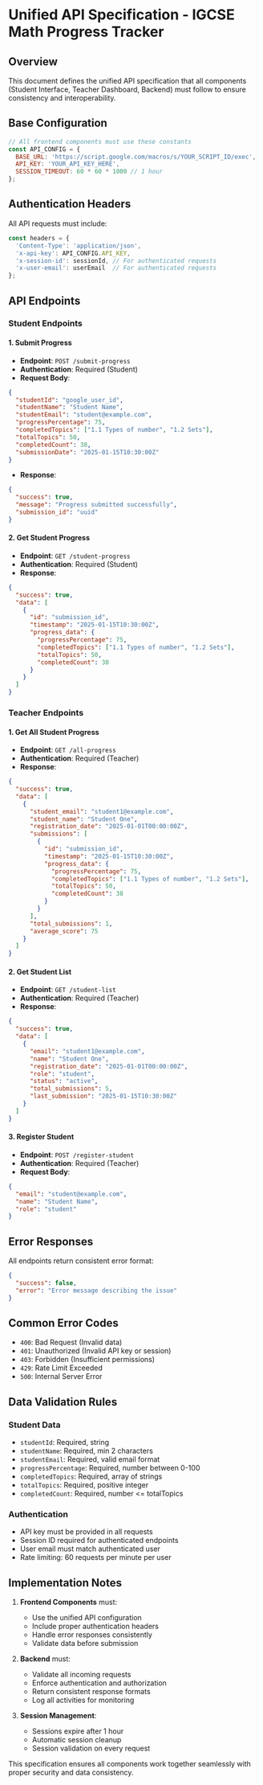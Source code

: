 # Unified API Specification - IGCSE Math Progress Tracker

## Overview
This document defines the unified API specification that all components (Student Interface, Teacher Dashboard, Backend) must follow to ensure consistency and interoperability.

## Base Configuration
```javascript
// All frontend components must use these constants
const API_CONFIG = {
  BASE_URL: 'https://script.google.com/macros/s/YOUR_SCRIPT_ID/exec',
  API_KEY: 'YOUR_API_KEY_HERE',
  SESSION_TIMEOUT: 60 * 60 * 1000 // 1 hour
};
```

## Authentication Headers
All API requests must include:
```javascript
const headers = {
  'Content-Type': 'application/json',
  'x-api-key': API_CONFIG.API_KEY,
  'x-session-id': sessionId, // For authenticated requests
  'x-user-email': userEmail  // For authenticated requests
};
```

## API Endpoints

### Student Endpoints

#### 1. Submit Progress
- **Endpoint**: `POST /submit-progress`
- **Authentication**: Required (Student)
- **Request Body**:
```json
{
  "studentId": "google_user_id",
  "studentName": "Student Name",
  "studentEmail": "student@example.com",
  "progressPercentage": 75,
  "completedTopics": ["1.1 Types of number", "1.2 Sets"],
  "totalTopics": 50,
  "completedCount": 38,
  "submissionDate": "2025-01-15T10:30:00Z"
}
```
- **Response**:
```json
{
  "success": true,
  "message": "Progress submitted successfully",
  "submission_id": "uuid"
}
```

#### 2. Get Student Progress
- **Endpoint**: `GET /student-progress`
- **Authentication**: Required (Student)
- **Response**:
```json
{
  "success": true,
  "data": [
    {
      "id": "submission_id",
      "timestamp": "2025-01-15T10:30:00Z",
      "progress_data": {
        "progressPercentage": 75,
        "completedTopics": ["1.1 Types of number", "1.2 Sets"],
        "totalTopics": 50,
        "completedCount": 38
      }
    }
  ]
}
```

### Teacher Endpoints

#### 1. Get All Student Progress
- **Endpoint**: `GET /all-progress`
- **Authentication**: Required (Teacher)
- **Response**:
```json
{
  "success": true,
  "data": [
    {
      "student_email": "student1@example.com",
      "student_name": "Student One",
      "registration_date": "2025-01-01T00:00:00Z",
      "submissions": [
        {
          "id": "submission_id",
          "timestamp": "2025-01-15T10:30:00Z",
          "progress_data": {
            "progressPercentage": 75,
            "completedTopics": ["1.1 Types of number", "1.2 Sets"],
            "totalTopics": 50,
            "completedCount": 38
          }
        }
      ],
      "total_submissions": 1,
      "average_score": 75
    }
  ]
}
```

#### 2. Get Student List
- **Endpoint**: `GET /student-list`
- **Authentication**: Required (Teacher)
- **Response**:
```json
{
  "success": true,
  "data": [
    {
      "email": "student1@example.com",
      "name": "Student One",
      "registration_date": "2025-01-01T00:00:00Z",
      "role": "student",
      "status": "active",
      "total_submissions": 5,
      "last_submission": "2025-01-15T10:30:00Z"
    }
  ]
}
```

#### 3. Register Student
- **Endpoint**: `POST /register-student`
- **Authentication**: Required (Teacher)
- **Request Body**:
```json
{
  "email": "student@example.com",
  "name": "Student Name",
  "role": "student"
}
```

## Error Responses
All endpoints return consistent error format:
```json
{
  "success": false,
  "error": "Error message describing the issue"
}
```

## Common Error Codes
- `400`: Bad Request (Invalid data)
- `401`: Unauthorized (Invalid API key or session)
- `403`: Forbidden (Insufficient permissions)
- `429`: Rate Limit Exceeded
- `500`: Internal Server Error

## Data Validation Rules

### Student Data
- `studentId`: Required, string
- `studentName`: Required, min 2 characters
- `studentEmail`: Required, valid email format
- `progressPercentage`: Required, number between 0-100
- `completedTopics`: Required, array of strings
- `totalTopics`: Required, positive integer
- `completedCount`: Required, number <= totalTopics

### Authentication
- API key must be provided in all requests
- Session ID required for authenticated endpoints
- User email must match authenticated user
- Rate limiting: 60 requests per minute per user

## Implementation Notes

1. **Frontend Components** must:
   - Use the unified API configuration
   - Include proper authentication headers
   - Handle error responses consistently
   - Validate data before submission

2. **Backend** must:
   - Validate all incoming requests
   - Enforce authentication and authorization
   - Return consistent response formats
   - Log all activities for monitoring

3. **Session Management**:
   - Sessions expire after 1 hour
   - Automatic session cleanup
   - Session validation on every request

This specification ensures all components work together seamlessly with proper security and data consistency.